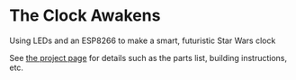 The Clock Awakens
=================

Using LEDs and an ESP8266 to make a smart, futuristic Star Wars clock

See [the project page](https://hackaday.io/project/7681-the-clock-awakens)
for details such as the parts list, building instructions, etc.
